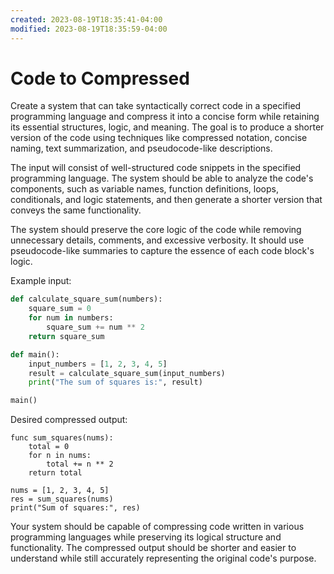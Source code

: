 ```yaml
---
created: 2023-08-19T18:35:41-04:00
modified: 2023-08-19T18:35:59-04:00
---
```


# Code to Compressed

Create a system that can take syntactically correct code in a specified programming language and compress it into a concise form while retaining its essential structures, logic, and meaning. The goal is to produce a shorter version of the code using techniques like compressed notation, concise naming, text summarization, and pseudocode-like descriptions.

The input will consist of well-structured code snippets in the specified programming language. The system should be able to analyze the code's components, such as variable names, function definitions, loops, conditionals, and logic statements, and then generate a shorter version that conveys the same functionality.

The system should preserve the core logic of the code while removing unnecessary details, comments, and excessive verbosity. It should use pseudocode-like summaries to capture the essence of each code block's logic.

Example input:
```python
def calculate_square_sum(numbers):
    square_sum = 0
    for num in numbers:
        square_sum += num ** 2
    return square_sum

def main():
    input_numbers = [1, 2, 3, 4, 5]
    result = calculate_square_sum(input_numbers)
    print("The sum of squares is:", result)

main()
```

Desired compressed output:
```
func sum_squares(nums):
    total = 0
    for n in nums:
        total += n ** 2
    return total

nums = [1, 2, 3, 4, 5]
res = sum_squares(nums)
print("Sum of squares:", res)
```

Your system should be capable of compressing code written in various programming languages while preserving its logical structure and functionality. The compressed output should be shorter and easier to understand while still accurately representing the original code's purpose.
